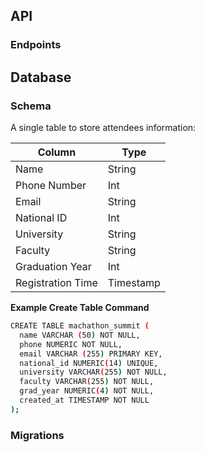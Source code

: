 
## API
### Endpoints



## Database


### Schema
A single table to store attendees information:

| Column | Type |
|----|----|
| Name  | String |
| Phone Number | Int |
| Email | String |
| National ID | Int | 
| University | String |
| Faculty | String |
| Graduation Year | Int |
| Registration Time | Timestamp |

**Example Create Table Command**
```bash
CREATE TABLE machathon_summit (
  name VARCHAR (50) NOT NULL,
  phone NUMERIC NOT NULL,
  email VARCHAR (255) PRIMARY KEY,
  national_id NUMERIC(14) UNIQUE,
  university VARCHAR(255) NOT NULL,
  faculty VARCHAR(255) NOT NULL,
  grad_year NUMERIC(4) NOT NULL,
  created_at TIMESTAMP NOT NULL
);
```


### Migrations